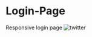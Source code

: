 # Login-Page
Responsive login page
![twitter](https://user-images.githubusercontent.com/89316721/151319432-ae2c2791-645b-4757-8f9f-8209e322726a.png)
